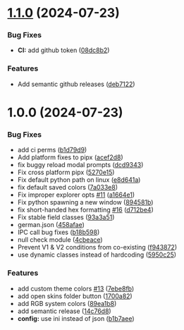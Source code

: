 # [1.1.0](https://github.com/SteamClientHomebrew/Core/compare/v1.0.0...v1.1.0) (2024-07-23)


### Bug Fixes

* **CI:** add github token ([08dc8b2](https://github.com/SteamClientHomebrew/Core/commit/08dc8b2f3488343f84b843cf9117a10cc0456b8e))


### Features

* Add semantic github releases ([deb7122](https://github.com/SteamClientHomebrew/Core/commit/deb712282d3ffab91f8ffeac92f29852ca63beaa))

# 1.0.0 (2024-07-23)


### Bug Fixes

* add ci perms ([b1d79d9](https://github.com/SteamClientHomebrew/Core/commit/b1d79d9091b8e75eee5626ff0bd9fde2b75fe0f9))
* Add platform fixes to pipx ([acef2d8](https://github.com/SteamClientHomebrew/Core/commit/acef2d8716f5279ddb1549489f59ebf182949dcc))
* fix buggy reload modal prompts ([dcd9343](https://github.com/SteamClientHomebrew/Core/commit/dcd934320718c2e8a62d13d6129050a3fd7c7cf8))
* Fix cross platform pipx ([5270e15](https://github.com/SteamClientHomebrew/Core/commit/5270e15b11c4e905032404c0133345d5a13abc01))
* Fix default python path on linux ([e8d641a](https://github.com/SteamClientHomebrew/Core/commit/e8d641ab9a3711dc951da377beda9d23fa7b3731))
* fix default saved colors ([7a033e8](https://github.com/SteamClientHomebrew/Core/commit/7a033e8c1000b909affed5c8191ae7a1bf7e0dbd))
* Fix improper explorer opts [#11](https://github.com/SteamClientHomebrew/Core/issues/11) ([a1664e1](https://github.com/SteamClientHomebrew/Core/commit/a1664e1f9d6c26910b7926238b6277c34d74c4ec))
* Fix python spawning a new window ([894581b](https://github.com/SteamClientHomebrew/Core/commit/894581b6dee0c56c620333a3e5872b9c3245c17d))
* fix short-handed hex formatting [#16](https://github.com/SteamClientHomebrew/Core/issues/16) ([d712be4](https://github.com/SteamClientHomebrew/Core/commit/d712be461b99de214ecfb03e45eae44bfe42e3dc))
* Fix stable field classes ([93a3a51](https://github.com/SteamClientHomebrew/Core/commit/93a3a515c1e935c1659a51e3af68288556ec77b4))
* german.json ([458afae](https://github.com/SteamClientHomebrew/Core/commit/458afae7c2a471fa622e0c8364245e0a54fc8437))
* IPC call bug fixes ([b18b598](https://github.com/SteamClientHomebrew/Core/commit/b18b598278368146526ac229a7f879c0b56d618a))
* null check module ([4cbeace](https://github.com/SteamClientHomebrew/Core/commit/4cbeace884081cc85734c8aa5e029ddb45679b3f))
* Prevent V1 & V2 conditions from co-existing ([f943872](https://github.com/SteamClientHomebrew/Core/commit/f94387265e7b7dfa292b862df229307244a59c76))
* use dynamic classes instead of hardcoding ([5950c25](https://github.com/SteamClientHomebrew/Core/commit/5950c25d5b34caa82a76de01973067d421fe239a))


### Features

* add custom theme colors [#13](https://github.com/SteamClientHomebrew/Core/issues/13) ([7ebe8fb](https://github.com/SteamClientHomebrew/Core/commit/7ebe8fb5b69b4246778ee703d453435fa2115844))
* add open skins folder button ([1700a82](https://github.com/SteamClientHomebrew/Core/commit/1700a82543de49704d7fe6158cfb37ae6d438d70))
* add RGB system colors ([89ea1b8](https://github.com/SteamClientHomebrew/Core/commit/89ea1b801182041d2e4700c077b97374150ead1c))
* add semantic release ([14c76d8](https://github.com/SteamClientHomebrew/Core/commit/14c76d843780c5eab4e9f447c211e034da725591))
* **config:** use ini instead of json ([b1b7aee](https://github.com/SteamClientHomebrew/Core/commit/b1b7aee8aa13efec364ea520998afc01ccd85dc4))
